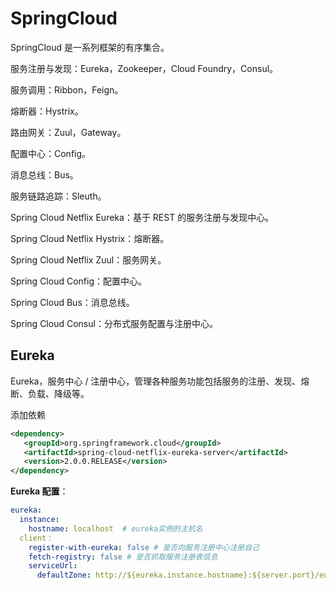 # SpringCloud

SpringCloud 是一系列框架的有序集合。

服务注册与发现：Eureka，Zookeeper，Cloud Foundry，Consul。

服务调用：Ribbon，Feign。

熔断器：Hystrix。

路由网关：Zuul，Gateway。

配置中心：Config。

消息总线：Bus。

服务链路追踪：Sleuth。

Spring Cloud Netflix Eureka：基于 REST 的服务注册与发现中心。

Spring Cloud Netflix Hystrix：熔断器。

Spring Cloud Netflix Zuul：服务网关。

Spring Cloud Config：配置中心。

Spring Cloud Bus：消息总线。

Spring Cloud Consul：分布式服务配置与注册中心。

## Eureka

Eureka，服务中心 / 注册中心，管理各种服务功能包括服务的注册、发现、熔断、负载、降级等。

添加依赖

```xml
<dependency>
   <groupId>org.springframework.cloud</groupId>
   <artifactId>spring-cloud-netflix-eureka-server</artifactId>
   <version>2.0.0.RELEASE</version>
</dependency>
```

**Eureka 配置**：

```yaml
eureka:
  instance:
    hostname: localhost  # eureka实例的主机名
  client：
    register-with-eureka: false # 是否向服务注册中心注册自己
    fetch-registry: false # 是否抓取服务注册表信息
    serviceUrl:
      defaultZone: http://${eureka.instance.hostname}:${server.port}/eureka/
```











